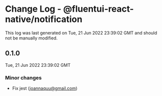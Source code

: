 # Change Log - @fluentui-react-native/notification

This log was last generated on Tue, 21 Jun 2022 23:39:02 GMT and should not be manually modified.

<!-- Start content -->

## 0.1.0

Tue, 21 Jun 2022 23:39:02 GMT

### Minor changes

- Fix jest (joannaquu@gmail.com)
